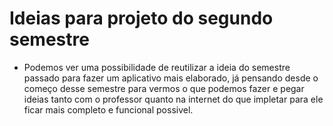 # Ideias para projeto do segundo semestre

- Podemos ver uma possibilidade de reutilizar a ideia do semestre passado para fazer um aplicativo mais elaborado, já pensando desde o começo desse semestre para vermos o que podemos fazer e pegar ideias tanto com o professor quanto na internet do que impletar para ele ficar mais completo e funcional possivel.
